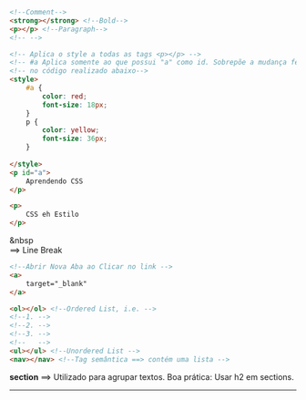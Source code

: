 ```HTML
<!--Comment-->
<strong></strong> <!--Bold-->
<p></p> <!--Paragraph-->
<!-- -->
```

```HTML
<!-- Aplica o style a todas as tags <p></p> -->
<!-- #a Aplica somente ao que possui "a" como id. Sobrepõe a mudança feita-->
<!-- no código realizado abaixo-->
<style>
	#a {
		color: red;
		font-size: 18px;
	}
	p {
		color: yellow;
		font-size: 36px;
	}
	
</style>
<p id="a">
	Aprendendo CSS
</p>

<p>
	CSS eh Estilo
</p>
```

&nbsp
</br> ==> Line Break

```HTML
<!--Abrir Nova Aba ao Clicar no link --> 
<a>
 	target="_blank"
</a>

<ol></ol> <!--Ordered List, i.e. -->
<!--1. -->
<!--2. -->
<!--3. -->
<!--   -->
<ul></ul> <!--Unordered List -->
<nav></nav> <!--Tag semântica ==> contém uma lista -->
```

**section** ==> Utilizado para agrupar textos.
Boa prática: Usar h2 em sections.

****